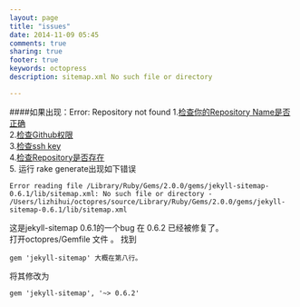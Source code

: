 ```yaml
---
layout: page
title: "issues"
date: 2014-11-09 05:45
comments: true
sharing: true
footer: true
keywords: octopress
description: sitemap.xml No such file or directory

---
```

####如果出现：Error: Repository not found
1.[检查你的Repository Name是否正确](https://help.github.com/articles/error-repository-not-found/#check-your-spelling)  
2.[检查Github权限](https://help.github.com/articles/error-repository-not-found/#checking-your-permissions)  
3.[检查ssh key](https://help.github.com/articles/error-repository-not-found/#check-your-ssh-access)  
4.[检查Repository是否存在](https://help.github.com/articles/error-repository-not-found/#check-that-the-repository-really-exists)  
5. 运行 rake generate出现如下错误  
	
	Error reading file /Library/Ruby/Gems/2.0.0/gems/jekyll-sitemap-0.6.1/lib/sitemap.xml: No such file or directory - /Users/lizhihui/octopres/source/Library/Ruby/Gems/2.0.0/gems/jekyll-sitemap-0.6.1/lib/sitemap.xml 
这是jekyll-sitemap 0.6.1的一个bug  在 0.6.2 已经被修复了。  
打开octopres/Gemfile 文件 。
找到 
	
	gem 'jekyll-sitemap' 大概在第八行。  
将其修改为
	
	gem 'jekyll-sitemap', '~> 0.6.2'
